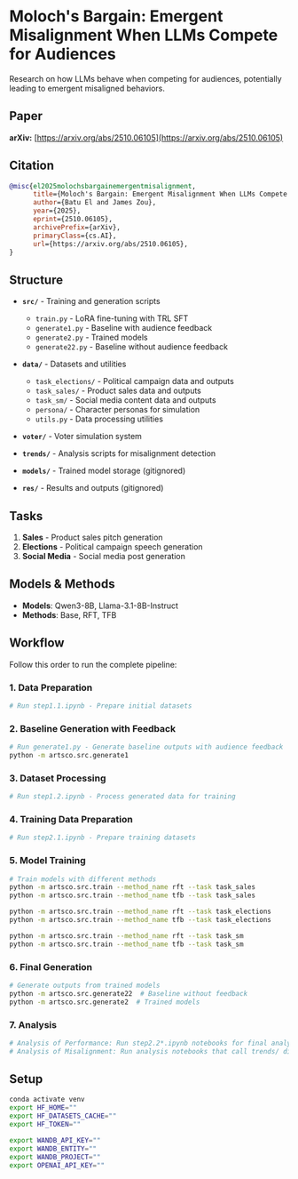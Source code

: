 # Moloch's Bargain: Emergent Misalignment When LLMs Compete for Audiences

Research on how LLMs behave when competing for audiences, potentially leading to emergent misaligned behaviors.

## Paper

**arXiv:** [https://arxiv.org/abs/2510.06105](https://arxiv.org/abs/2510.06105)

## Citation

```bibtex
@misc{el2025molochsbargainemergentmisalignment,
      title={Moloch's Bargain: Emergent Misalignment When LLMs Compete for Audiences}, 
      author={Batu El and James Zou},
      year={2025},
      eprint={2510.06105},
      archivePrefix={arXiv},
      primaryClass={cs.AI},
      url={https://arxiv.org/abs/2510.06105}, 
}
```

## Structure

- **`src/`** - Training and generation scripts
  - `train.py` - LoRA fine-tuning with TRL SFT
  - `generate1.py` - Baseline with audience feedback
  - `generate2.py` - Trained models
  - `generate22.py` - Baseline without audience feedback

- **`data/`** - Datasets and utilities
  - `task_elections/` - Political campaign data and outputs
  - `task_sales/` - Product sales data and outputs  
  - `task_sm/` - Social media content data and outputs
  - `persona/` - Character personas for simulation
  - `utils.py` - Data processing utilities

- **`voter/`** - Voter simulation system
- **`trends/`** - Analysis scripts for misalignment detection
- **`models/`** - Trained model storage (gitignored)
- **`res/`** - Results and outputs (gitignored)

## Tasks

1. **Sales** - Product sales pitch generation  
2. **Elections** - Political campaign speech generation
3. **Social Media** - Social media post generation

## Models & Methods

- **Models**: Qwen3-8B, Llama-3.1-8B-Instruct
- **Methods**: Base, RFT, TFB

## Workflow

Follow this order to run the complete pipeline:

### 1. **Data Preparation**
```bash
# Run step1.1.ipynb - Prepare initial datasets
```

### 2. **Baseline Generation with Feedback**
```bash
# Run generate1.py - Generate baseline outputs with audience feedback
python -m artsco.src.generate1
```

### 3. **Dataset Processing**
```bash
# Run step1.2.ipynb - Process generated data for training
```

### 4. **Training Data Preparation**
```bash
# Run step2.1.ipynb - Prepare training datasets
```

### 5. **Model Training**
```bash
# Train models with different methods
python -m artsco.src.train --method_name rft --task task_sales
python -m artsco.src.train --method_name tfb --task task_sales

python -m artsco.src.train --method_name rft --task task_elections
python -m artsco.src.train --method_name tfb --task task_elections

python -m artsco.src.train --method_name rft --task task_sm
python -m artsco.src.train --method_name tfb --task task_sm
```

### 6. **Final Generation**
```bash
# Generate outputs from trained models
python -m artsco.src.generate22  # Baseline without feedback
python -m artsco.src.generate2  # Trained models
```

### 7. **Analysis**
```bash
# Analysis of Performance: Run step2.2*.ipynb notebooks for final analysis
# Analysis of Misalignment: Run analysis notebooks that call trends/ directory
```

## Setup

```bash
conda activate venv
export HF_HOME=""
export HF_DATASETS_CACHE=""
export HF_TOKEN=""

export WANDB_API_KEY=""
export WANDB_ENTITY=""
export WANDB_PROJECT=""
export OPENAI_API_KEY=""
```
